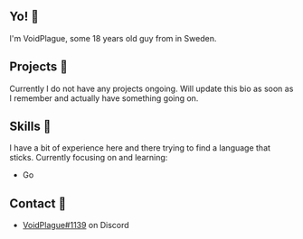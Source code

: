 ## Yo! 👋
I'm VoidPlague, some 18 years old guy from in Sweden.

## Projects 🤔
Currently I do not have any projects ongoing.
Will update this bio as soon as I remember and actually have something going on.

## Skills 💪
I have a bit of experience here and there trying to find a language that sticks.
Currently focusing on and learning:
- Go

## Contact 📱
- [VoidPlague#1139](./) on Discord
